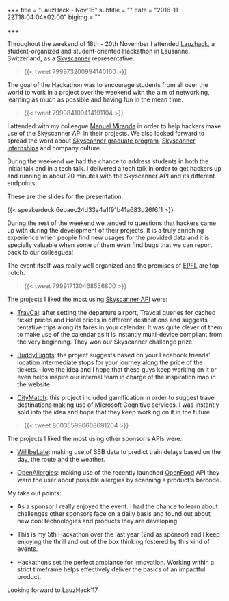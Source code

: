 +++
title = "LauzHack - Nov'16"
subtitle = ""
date = "2016-11-22T18:04:04+02:00"
bigimg = ""

+++

Throughout the weekend of 18th - 20th November I attended [Lauzhack](http://lauzhack.com), a student-organized and student-oriented Hackathon in Lausanne, Switzerland, as a [Skyscanner](http://skyscanner.net) representative.
<!--more-->

<blockquote class="twitter-tweet tw-align-center">{{< tweet 799973200994140160 >}}</blockquote>

The goal of the Hackathon was to encourage students from all over the world to work in a project over the weekend with the aim of networking, learning as much as possible and having fun in the mean time.

<blockquote class="twitter-tweet tw-align-center">{{< tweet 799984109414191104 >}}</blockquote>

I attended with my colleague [Manuel Miranda](https://twitter.com/blckdt) in order to help hackers make use of the Skyscanner API in their projects. We also looked forward to spread the word about [Skyscanner graduate program]((http://skyscanner.net/jobs/graduates/)), [Skyscanner internships](http://skyscanner.net/jobs/graduates/) and company culture.

During the weekend we had the chance to address students in both the initial talk and in a tech talk. I delivered a tech talk in order to get hackers up and running in about 20 minutes with the Skyscanner API and its different endpoints.

These are the slides for the presentation:

{{< speakerdeck 6ebaec24d33a4a1f91b41a683d26f6f1 >}}

During the rest of the weekend we tended to questions that hackers came up with during the development of their projects. It is a truly enriching experience when people find new usages for the provided data and it is specially valuable when some of them even find bugs that we can report back to our colleagues!

The event itself was really well organized and the premises of [EPFL](http://www.epfl.ch/index.en.html) are top notch.

<blockquote class="twitter-tweet tw-align-center">{{< tweet 799917130468556800 >}}</blockquote>

The projects I liked the most using [Skyscanner API](http://business.skyscanner.net/) were:

- [TravCal](https://devpost.com/software/travcal-boxpea): after setting the departure airport, Travcal queries for cached ticket prices and Hotel prices in different destinations and suggests tentative trips along its fares in your calendar. It was quite clever of them to make use of the calendar as it is instantly multi-device compliant from the very beginning. They won our Skyscanner challenge prize.

- [BuddyFlights](https://devpost.com/software/buddyflights): the project suggests based on your Facebook friends' location intermediate stops for your journey along the price of the tickets. I love the idea and I hope that these guys keep working on it or even helps inspire our internal team in charge of the inspiration map in the website.

- [CityMatch](https://devpost.com/software/citymatch): this project included gamification in order to suggest travel destinations making use of Microsoft Cognitive services. I was instantly sold into the idea and hope that they keep working on it in the future.

<blockquote class="twitter-tweet tw-align-center">{{< tweet 800355990608691204 >}}</blockquote>

The projects I liked the most using other sponsor's APIs were:

- [WillIbeLate](https://devpost.com/software/will-i-be-late): making use of SBB data to predict train delays based on the day, the route and the weather.

- [OpenAllergies](https://devpost.com/software/openallergies): making use of the recently launched [OpenFood](https://www.openfood.ch/) API they warn the user about possible allergies by scanning a product's barcode.


My take out points:

- As a sponsor I really enjoyed the event. I had the chance to learn about challenges other sponsors face on a daily basis and found out about new cool technologies and products they are developing.

- This is my 5th Hackathon over the last year (2nd as sponsor) and I keep enjoying the thrill and out of the box thinking fostered by this kind of events.

- Hackathons set the perfect ambiance for innovation. Working within a strict timeframe helps effectively deliver the basics of an impactful product.

Looking forward to LauzHack'17
